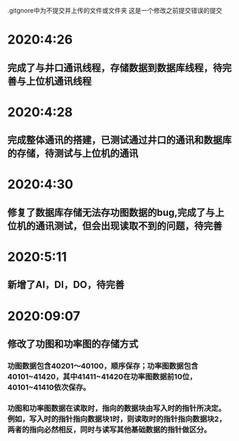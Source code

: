 .gitgnore中为不提交并上传的文件或文件夹
这是一个修改之前提交错误的提交

# 2020:4:26
## 完成了与井口通讯线程，存储数据到数据库线程，待完善与上位机通讯线程

# 2020:4:28
## 完成整体通讯的搭建，已测试通过井口的通讯和数据库的存储，待测试与上位机的通讯

# 2020:4:30
## 修复了数据库存储无法存功图数据的bug,完成了与上位机的通讯测试，但会出现读取不到的问题，待完善

# 2020:5:11
## 新增了AI，DI，DO，待完善

# 2020:09:07
## 修改了功图和功率图的存储方式
### 功图数据包含40201～40100，顺序保存；功率图数据包含40101~41420，其中41411~41420在功率图数据前10位，40101~41410依次保存。
### 功图和功率图数据在读取时，指向的数据块由写入时的指针所决定。例如，写入时的指针指向数据块1时，则读取时的指针指向数据块2，两者的指向必然相反，同时与读写其他基础数据的指针做区分。